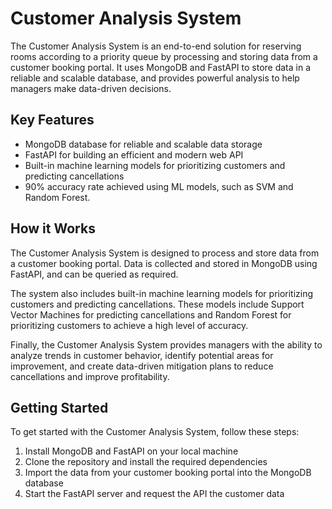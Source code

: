 # Customer Analysis System

The Customer Analysis System is an end-to-end solution for reserving rooms according to a priority queue by processing and storing data from a customer booking portal. It uses MongoDB and FastAPI to store data in a reliable and scalable database, and provides powerful analysis to help managers make data-driven decisions.

## Key Features

- MongoDB database for reliable and scalable data storage
- FastAPI for building an efficient and modern web API
- Built-in machine learning models for prioritizing customers and predicting cancellations
- 90% accuracy rate achieved using ML models, such as SVM and Random Forest.

## How it Works

The Customer Analysis System is designed to process and store data from a customer booking portal. Data is collected and stored in MongoDB using FastAPI, and can be queried as required.

The system also includes built-in machine learning models for prioritizing customers and predicting cancellations. These models include Support Vector Machines for predicting cancellations and Random Forest for prioritizing customers to achieve a high level of accuracy.

Finally, the Customer Analysis System provides managers with the ability to analyze trends in customer behavior, identify potential areas for improvement, and create data-driven mitigation plans to reduce cancellations and improve profitability.

## Getting Started

To get started with the Customer Analysis System, follow these steps:

1. Install MongoDB and FastAPI on your local machine
2. Clone the repository and install the required dependencies
3. Import the data from your customer booking portal into the MongoDB database
4. Start the FastAPI server and request the API the customer data